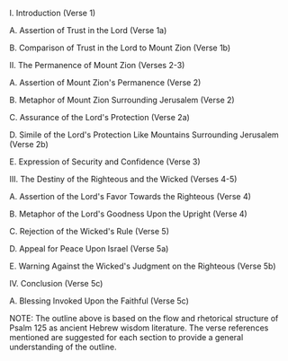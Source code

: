 I. Introduction (Verse 1)

A. Assertion of Trust in the Lord (Verse 1a)

B. Comparison of Trust in the Lord to Mount Zion (Verse 1b)

II. The Permanence of Mount Zion (Verses 2-3)

A. Assertion of Mount Zion's Permanence (Verse 2)

B. Metaphor of Mount Zion Surrounding Jerusalem (Verse 2)

C. Assurance of the Lord's Protection (Verse 2a)

D. Simile of the Lord's Protection Like Mountains Surrounding Jerusalem (Verse 2b)

E. Expression of Security and Confidence (Verse 3)

III. The Destiny of the Righteous and the Wicked (Verses 4-5)

A. Assertion of the Lord's Favor Towards the Righteous (Verse 4)

B. Metaphor of the Lord's Goodness Upon the Upright (Verse 4)

C. Rejection of the Wicked's Rule (Verse 5)

D. Appeal for Peace Upon Israel (Verse 5a)

E. Warning Against the Wicked's Judgment on the Righteous (Verse 5b)

IV. Conclusion (Verse 5c)

A. Blessing Invoked Upon the Faithful (Verse 5c)

NOTE: The outline above is based on the flow and rhetorical structure of Psalm 125 as ancient Hebrew wisdom literature. The verse references mentioned are suggested for each section to provide a general understanding of the outline.